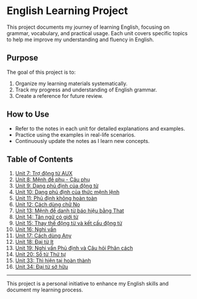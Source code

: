 # English Learning Project

This project documents my journey of learning English, focusing on grammar, vocabulary, and practical usage. Each unit covers specific topics to help me improve my understanding and fluency in English.

## Purpose
The goal of this project is to:
1. Organize my learning materials systematically.
2. Track my progress and understanding of English grammar.
3. Create a reference for future review.

## How to Use
- Refer to the notes in each unit for detailed explanations and examples.
- Practice using the examples in real-life scenarios.
- Continuously update the notes as I learn new concepts.

## Table of Contents

1. [Unit 7: Trợ động từ AUX](./Unit7-Tro-Dong-Tu.md)
2. [Unit 8: Mệnh đề phụ - Câu phụ](./Unit8-Menh-De-Phu-Cau-Phu.md)
3. [Unit 9: Dạng phủ định của động từ](./Unit9-Dang-Phu-Dinh-Cua-Dong-Tu.md)
4. [Unit 10: Dạng phủ định của thức mệnh lệnh](./Unit10-Dang-Phu-Dinh-Cua-Thuc-Menh-Lenh.md)
5. [Unit 11: Phủ định không hoàn toàn](./Unit11-Phu-Dinh-Khong-Hoan-Toan.md)
6. [Unit 12: Cách dùng chữ No](./Unit12-Cach-Dunng-Chu-No.md)
7. [Unit 13: Mệnh đề danh từ báo hiệu bằng That](./Unit13-Menh-De-Danh-Tu-Bao-Hieu-Bang-That.md)
8. [Unit 14: Tân ngữ có giới từ](./Unit14-Tan-Ngu-Co-Gioi-Tu.md)
9. [Unit 15: Thay thế động từ và kết cấu động từ](./Unit15-Thay-The-Dong-Tu-Va-Ket-Cau-Dong-Tu.md)
10. [Unit 16: Nghi vấn](./Unit16-Nghi-Van.md)
11. [Unit 17: Cách dùng Any](./Unit17-Cach-Dung-Any.md)
12. [Unit 18: Đại từ It](./Unit18-Dai-Tu-It.md)
13. [Unit 19: Nghi vấn Phủ định và Câu hỏi Phân cách](./Unit19-Nghi-Van-Phu-Dinh-Va-Cau-Hoi-Phan-Cach%20copy.md)
14. [Unit 20: Số từ Thứ tự](./Unit20-So-Tu-Thu-Tu.md)
15. [Unit 33: Thì hiện tại hoàn thành](./Unit33-Thi-Hien-Tai-Hoan-Thanh.md)
16. [Unit 34: Đại từ sở hữu](./Unit34-Dai-Tu-So-Huu.md)

---
This project is a personal initiative to enhance my English skills and document my learning process.